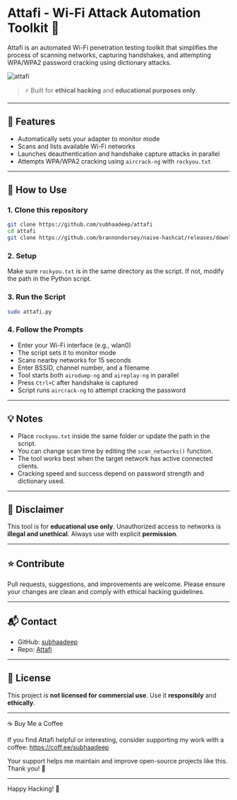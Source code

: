 # Attafi - Wi-Fi Attack Automation Toolkit 🚀

Attafi is an automated Wi-Fi penetration testing toolkit that simplifies the process of scanning networks, capturing handshakes, and attempting WPA/WPA2 password cracking using dictionary attacks.

![attafi](https://github.com/subhaadeep/share/blob/main/attafi.png)

> ⚡ Built for **ethical hacking** and **educational purposes only**.

---

## 🧪 Features

* Automatically sets your adapter to monitor mode
* Scans and lists available Wi-Fi networks
* Launches deauthentication and handshake capture attacks in parallel
* Attempts WPA/WPA2 cracking using `aircrack-ng` with `rockyou.txt`

---

## 🧪 How to Use

### 1. Clone this repository

```bash
git clone https://github.com/subhaadeep/attafi
cd attafi
git clone https://github.com/brannondorsey/naive-hashcat/releases/download/data/rockyou.txt
```

### 2. Setup

Make sure `rockyou.txt` is in the same directory as the script. If not, modify the path in the Python script.

### 3. Run the Script

```bash
sudo attafi.py
```

### 4. Follow the Prompts

* Enter your Wi-Fi interface (e.g., wlan0)
* The script sets it to monitor mode
* Scans nearby networks for 15 seconds
* Enter BSSID, channel number, and a filename
* Tool starts both `airodump-ng` and `aireplay-ng` in parallel
* Press `Ctrl+C` after handshake is captured
* Script runs `aircrack-ng` to attempt cracking the password

---

## 💡 Notes

* Place `rockyou.txt` inside the same folder or update the path in the script.
* You can change scan time by editing the `scan_networks()` function.
* The tool works best when the target network has active connected clients.
* Cracking speed and success depend on password strength and dictionary used.

---

## 🚫 Disclaimer

This tool is for **educational use only**. Unauthorized access to networks is **illegal and unethical**.
Always use with explicit **permission**.

---

## ⭐ Contribute

Pull requests, suggestions, and improvements are welcome. Please ensure your changes are clean and comply with ethical hacking guidelines.

---

## 📬 Contact

* GitHub: [subhaadeep](https://github.com/subhaadeep)
* Repo: [Attafi](https://github.com/subhaadeep/attafi)

---

## 🧠 License

This project is **not licensed for commercial use**. Use it **responsibly** and **ethically**.

---

☕ Buy Me a Coffee

If you find Attafi helpful or interesting, consider supporting my work with a coffee: https://coff.ee/subhaadeep

Your support helps me maintain and improve open-source projects like this. Thank you! 🙌

---

Happy Hacking! 🚀
